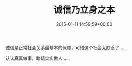 ﻿---
date: 2015-01-11 14:59:59+00:00
layout: post
title: 诚信乃立身之本
thread: 103
categories: 日志
---

诚信是正常社会关系最基本的保障，可惜这个社会太缺乏了……

认认真真做事，踏踏实实做人……
